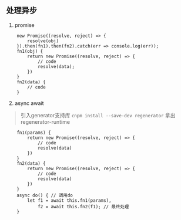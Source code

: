 ## 处理异步
1. promise
```
	new Promise((resolve, reject) => {
		resolve(obj)
	}).then(fn1).then(fn2).catch(err => console.log(err));
	fn1(obj) {
		return new Promise((resolve, reject) => {
			// code
			resolve(data);
		})
	}
	fn2(data) {
		// code
	}
```
2. async await

> 引入generator支持库 `cnpm install --save-dev regenerator` 拿出regenerator-runtime

```
	fn1(params) {
		return new Promise((resolve, reject) => {
			// code
			resolve(data)
		})
	}
	fn2(data) {
		return new Promise((resolve, reject) => {
			// code
			resolve(data)
		})
	}
	async do() { // 调用do
		let f1 = await this.fn1(params),
			f2 = await this.fn2(f1); // 最终处理
	}
```